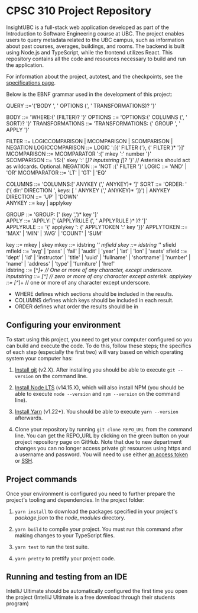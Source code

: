 # CPSC 310 Project Repository

InsightUBC is a full-stack web application developed as part of the Introduction to Software Engineering course at UBC. The project enables users to query metadata related to the UBC campus, such as information about past courses, averages, buildings, and rooms. The backend is built using Node.js and TypeScript, while the frontend utilizes React. This repository contains all the code and resources necessary to build and run the application.

For information about the project, autotest, and the checkpoints, see the [specifications page](https://sites.google.com/view/ubc-cpsc310-20w2-intro-to-se/project/specification?authuser=0).

Below is the EBNF grammar used in the development of this project:

QUERY ::='{'BODY ', ' OPTIONS (', ' TRANSFORMATIONS)? '}' 

BODY ::= 'WHERE:{' (FILTER)? '}'
OPTIONS ::= 'OPTIONS:{' COLUMNS (', ' SORT)? '}'
TRANSFORMATIONS ::= 'TRANSFORMATIONS: {' GROUP ', ' APPLY '}' 

FILTER ::= LOGICCOMPARISON | MCOMPARISON | SCOMPARISON | NEGATION
LOGICCOMPARISON ::= LOGIC ':[{' FILTER ('}, {' FILTER )* '}]'  
MCOMPARISON ::= MCOMPARATOR ':{' mkey ':' number '}'  
SCOMPARISON ::= 'IS:{' skey ':' [*]? inputstring [*]? '}'  // Asterisks should act as wildcards. Optional.
NEGATION ::= 'NOT :{' FILTER '}'
LOGIC ::= 'AND' | 'OR'
MCOMPARATOR ::= 'LT' | 'GT' | 'EQ' 

COLUMNS ::= 'COLUMNS:[' ANYKEY (',' ANYKEY)* ']'
SORT ::= 'ORDER: ' ('{ dir:'  DIRECTION ', keys: [ ' ANYKEY (',' ANYKEY)* ']}') | ANYKEY
DIRECTION ::= 'UP' | 'DOWN'  
ANYKEY ::= key | applykey 

GROUP ::= 'GROUP: [' (key ',')* key ']'                                                          
APPLY ::= 'APPLY: [' (APPLYRULE (', ' APPLYRULE )* )? ']'  
APPLYRULE ::= '{' applykey ': {' APPLYTOKEN ':' key '}}'
APPLYTOKEN ::= 'MAX' | 'MIN' | 'AVG' | 'COUNT' | 'SUM' 

key ::= mkey | skey
mkey ::= idstring '_' mfield
skey ::= idstring '_' sfield
mfield ::= 'avg' | 'pass' | 'fail' | 'audit' | 'year' | 'lat' | 'lon' | 'seats' 
sfield ::=  'dept' | 'id' | 'instructor' | 'title' | 'uuid' |    'fullname' | 'shortname' | 'number' | 
           'name' | 'address' | 'type' | 'furniture' | 'href'  
idstring ::= [^_]+ // One or more of any character, except underscore.
inputstring ::= [^*]* // zero or more of any character except asterisk.
applykey ::= [^_]+ // one or more of any character except underscore.

- WHERE defines which sections should be included in the results.
- COLUMNS defines which keys should be included in each result.
- ORDER defines what order the results should be in




## Configuring your environment

To start using this project, you need to get your computer configured so you can build and execute the code.
To do this, follow these steps; the specifics of each step (especially the first two) will vary based on which operating system your computer has:

1. [Install git](https://git-scm.com/downloads) (v2.X). After installing you should be able to execute `git --version` on the command line.

1. [Install Node LTS](https://nodejs.org/en/download/) (v14.15.X), which will also install NPM (you should be able to execute `node --version` and `npm --version` on the command line).

1. [Install Yarn](https://yarnpkg.com/en/docs/install) (v1.22+). You should be able to execute `yarn --version` afterwards.

1. Clone your repository by running `git clone REPO_URL` from the command line. You can get the REPO_URL by clicking on the green button on your project repository page on GitHub. Note that due to new department changes you can no longer access private git resources using https and a username and password. You will need to use either [an access token](https://help.github.com/en/github/authenticating-to-github/creating-a-personal-access-token-for-the-command-line) or [SSH](https://help.github.com/en/github/authenticating-to-github/adding-a-new-ssh-key-to-your-github-account).

## Project commands

Once your environment is configured you need to further prepare the project's tooling and dependencies.
In the project folder:

1. `yarn install` to download the packages specified in your project's *package.json* to the *node_modules* directory.

1. `yarn build` to compile your project. You must run this command after making changes to your TypeScript files.

1. `yarn test` to run the test suite.

1. `yarn pretty` to prettify your project code.

## Running and testing from an IDE

IntelliJ Ultimate should be automatically configured the first time you open the project (IntelliJ Ultimate is a free download through their students program)
